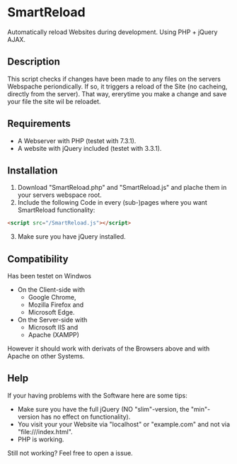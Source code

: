 # SmartReload
Automatically reload Websites during development. Using PHP + jQuery AJAX.

## Description
This script checks if changes have been made to any files on the servers Webspache periondically.
If so, it triggers a reload of the Site (no cacheing, directly from the server).
That way, ererytime you make a change and save your file the site wil be reloadet.

## Requirements
* A Webserver with PHP (testet with 7.3.1).
* A website with jQuery included (testet with 3.3.1).

## Installation
1. Download "SmartReload.php" and "SmartReload.js" and plache them in your servers webspace root.
2. Include the following Code in every (sub-)pages where you want SmartReload functionality:  
```html
<script src="/SmartReload.js"></script>
```
3. Make sure you have jQuery installed.

## Compatibility
Has been testet on Windwos
- On the Client-side with 
  - Google Chrome,
  - Mozilla Firefox and 
  - Microsoft Edge.
- On the Server-side with
  - Microsoft IIS and
  - Apache (XAMPP)

However it should work with derivats of the Browsers above and with Apache on other Systems.

## Help
If your having problems with the Software here are some tips:
- Make sure you have the full jQuery (NO "slim"-version, the "min"-version has no effect on functionality).
- You visit your your Website via "localhost" or "example.com" and not via "file:///index.html".
- PHP is working.

Still not working? Feel free to open a issue.
